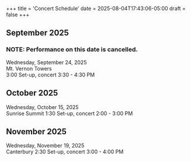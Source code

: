 +++
title = 'Concert Schedule'
date = 2025-08-04T17:43:06-05:00
draft = false
+++




## September 2025
### NOTE: Performance on this date is cancelled.
Wednesday, September 24, 2025  
Mt. Vernon Towers  
3:00 Set-up, concert 3:30 - 4:30 PM  

## October 2025
Wednesday, October 15, 2025  
Sunrise Summit
1:30 Set-up, concert 2:00 - 3:00 PM   

## November 2025
Wednesday, November 19, 2025  
Canterbury
2:30 Set-up, concert 3:00 - 4:00 PM  

